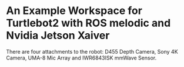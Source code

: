 # An Example Workspace for Turtlebot2 with ROS melodic and Nvidia Jetson Xaiver

There are four attachments to the robot: D455 Depth Camera, Sony 4K Camera, UMA-8 Mic Array and IWR6843ISK mmWave Sensor.
